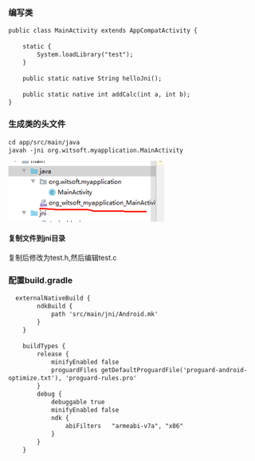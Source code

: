 ### 编写类
```
public class MainActivity extends AppCompatActivity {

    static {
        System.loadLibrary("test");
    }

    public static native String helloJni();

    public static native int addCalc(int a, int b);
}

```

### 生成类的头文件
```
cd app/src/main/java
javah -jni org.witsoft.myapplication.MainActivity
```
![image](app/src/main/res/mipmap-mdpi/image.png)

#### 复制文件到jni目录
复制后修改为test.h,然后编辑test.c

### 配置build.gradle
```
  externalNativeBuild {
        ndkBuild {
            path 'src/main/jni/Android.mk'
        }
    }

    buildTypes {
        release {
            minifyEnabled false
            proguardFiles getDefaultProguardFile('proguard-android-optimize.txt'), 'proguard-rules.pro'
        }
        debug {
            debuggable true
            minifyEnabled false
            ndk {
                abiFilters   "armeabi-v7a", "x86"
            }
        }
    }
```
###